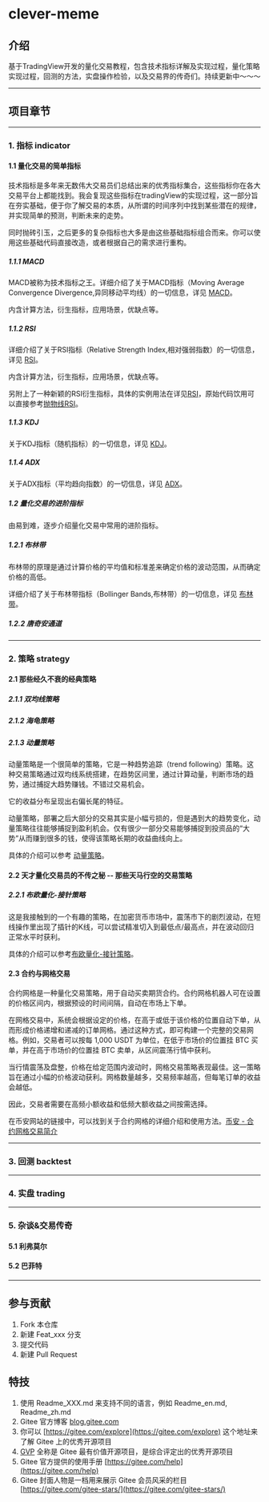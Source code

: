 # clever-meme

## 介绍
基于TradingView开发的量化交易教程，包含技术指标详解及实现过程，量化策略实现过程，回测的方法，实盘操作检验，以及交易界的传奇们。持续更新中～～～



----------------------------------
## 项目章节
----------------------------------
### 1. 指标 indicator
#### 1.1 量化交易的简单指标
技术指标是多年来无数伟大交易员们总结出来的优秀指标集合，这些指标你在各大交易平台上都能找到。我会复现这些指标在tradingView的实现过程，这一部分旨在夯实基础，便于你了解交易的本质，从所谓的时间序列中找到某些潜在的规律，并实现简单的预测，判断未来的走势。

同时抛砖引玉，之后更多的复杂指标也大多是由这些基础指标组合而来。你可以使用这些基础代码直接改造，或者根据自己的需求进行重构。

##### 1.1.1 MACD
MACD被称为技术指标之王。详细介绍了关于MACD指标（Moving Average Convergence Divergence,异同移动平均线）的一切信息，详见 [MACD](Quant-code/indicator/MACD.md)。

内含计算方法，衍生指标，应用场景，优缺点等。

##### 1.1.2 RSI
详细介绍了关于RSI指标（Relative Strength Index,相对强弱指数）的一切信息，详见 [RSI](Quant-code/indicator/RSI.md)。

内含计算方法，衍生指标，应用场景，优缺点等。

另附上了一种新颖的RSI衍生指标，具体的实例用法在详见[RSI](Quant-code/indicator/RSI.md)，原始代码饮用可以直接参考[抛物线RSI](Quant-code/indicator/抛物线RSI.pine)。

##### 1.1.3 KDJ
关于KDJ指标（随机指标）的一切信息，详见 [KDJ](Quant-code/indicator/KDJ.md)。

##### 1.1.4 ADX
关于ADX指标（平均趋向指数）的一切信息，详见 [ADX](Quant-code/indicator/ADX.md)。


##### 1.2 量化交易的进阶指标
由易到难，逐步介绍量化交易中常用的进阶指标。
##### 1.2.1 布林带
布林带的原理是通过计算价格的平均值和标准差来确定价格的波动范围，从而确定价格的高低。

详细介绍了关于布林带指标（Bollinger Bands,布林带）的一切信息，详见 [布林带](Quant-code/indicator/Bollinger-Bands.md)。

##### 1.2.2 唐奇安通道


----------------------------------
### 2. 策略 strategy
#### 2.1 那些经久不衰的经典策略

##### 2.1.1 双均线策略

##### 2.1.2 海龟策略

##### 2.1.3 动量策略

动量策略是一个很简单的策略，它是一种趋势追踪（trend following）策略。这种交易策略通过双均线系统搭建，在趋势区间里，通过计算动量，判断市场的趋势，通过捕捉大趋势赚钱。不错过交易机会。

它的收益分布呈现出右偏长尾的特征。

动量策略，部署之后大部分的交易其实是小幅亏损的，但是遇到大的趋势变化，动量策略往往能够捕捉到盈利机会。仅有很少一部分交易能够捕捉到投资品的“大势”从而赚到很多的钱，使得该策略长期的收益曲线向上。

具体的介绍可以参考 [动量策略](Quant-code/strategy/动量策略.md)。

#### 2.2 天才量化交易员的不传之秘 -- 那些天马行空的交易策略

##### 2.2.1 布欧量化-接针策略

这是我接触到的一个有趣的策略，在加密货币市场中，震荡市下的剧烈波动，在短线操作里出现了插针的K线，可以尝试精准切入到最低点/最高点，并在波动回归正常水平时获利。

具体的介绍可以参考[布欧量化-接针策略](Quant-code/strategy/布欧量化-接针策略.md)。

#### 2.3 合约与网格交易
合约网格是一种量化交易策略，用于自动买卖期货合约。合约网格机器人可在设置的价格区间内，根据预设的时间间隔，自动在市场上下单。

在网格交易中，系统会根据设定的价格，在高于或低于该价格的位置自动下单，从而形成价格递增和递减的订单网格。通过这种方式，即可构建一个完整的交易网格。例如，交易者可以按每 1,000 USDT 为单位，在低于市场价的位置挂 BTC 买单，并在高于市场价的位置挂 BTC 卖单，从区间震荡行情中获利。

当行情震荡及盘整，价格在给定范围内波动时，网格交易策略表现最佳。这一策略旨在通过小幅的价格波动获利。网格数量越多，交易频率越高，但每笔订单的收益会越低。

因此，交易者需要在高频小额收益和低频大额收益之间按需选择。

在币安网站的链接中，可以找到关于合约网格的详细介绍和使用方法。[币安 - 合约网格交易简介](https://www.binance.com/zh-CN/support/faq/detail/f4c453bab89648beb722aa26634120c3)

---------------------------------
### 3. 回测 backtest
---------------------------------
### 4. 实盘 trading
---------------------------------
### 5. 杂谈&交易传奇
#### 5.1 利弗莫尔

#### 5.2 巴菲特
---------------------------------
## 参与贡献

1.  Fork 本仓库
2.  新建 Feat_xxx 分支
3.  提交代码
4.  新建 Pull Request


## 特技

1.  使用 Readme\_XXX.md 来支持不同的语言，例如 Readme\_en.md, Readme\_zh.md
2.  Gitee 官方博客 [blog.gitee.com](https://blog.gitee.com)
3.  你可以 [https://gitee.com/explore](https://gitee.com/explore) 这个地址来了解 Gitee 上的优秀开源项目
4.  [GVP](https://gitee.com/gvp) 全称是 Gitee 最有价值开源项目，是综合评定出的优秀开源项目
5.  Gitee 官方提供的使用手册 [https://gitee.com/help](https://gitee.com/help)
6.  Gitee 封面人物是一档用来展示 Gitee 会员风采的栏目 [https://gitee.com/gitee-stars/](https://gitee.com/gitee-stars/)
